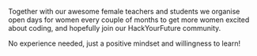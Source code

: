 Together with our awesome female teachers and students we organise open days for women every couple of months to get more women excited about coding, and hopefully join our HackYourFuture community.

No experience needed, just a positive mindset and willingness to learn!
